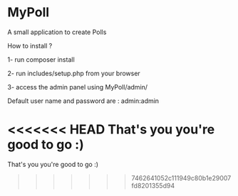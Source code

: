 # MyPoll
A small application to create Polls

How to install ?

1- run composer install

2- run includes/setup.php from your browser

3- access the admin panel using MyPoll/admin/

Default user name and password are : admin:admin

<<<<<<< HEAD
That's you you're good to go :)
=======
That's you you're good to go :)
>>>>>>> 7462641052c111949c80b1e29007fd8201355d94

